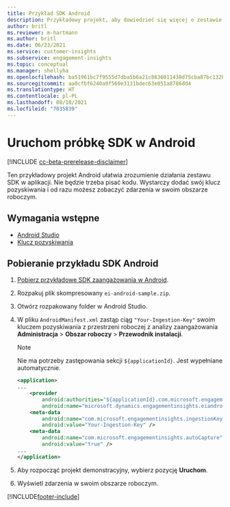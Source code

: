 ```yaml
---
title: Przykład SDK Android
description: Przykładowy projekt, aby dowiedzieć się więcej o zestawie SDK Android
author: britl
ms.reviewer: m-hartmann
ms.author: britl
ms.date: 06/23/2021
ms.service: customer-insights
ms.subservice: engagement-insights
ms.topic: conceptual
ms.manager: shellyha
ms.openlocfilehash: ba51961bc7f9555d7dba5b6a21c8636011438d75cba87bc132b896841c467a33
ms.sourcegitcommit: aa0cfbf6240a9f560e3131bdec63e051a8786dd4
ms.translationtype: HT
ms.contentlocale: pl-PL
ms.lasthandoff: 08/10/2021
ms.locfileid: "7035839"
---
```

# <a name="run-the-android-sdk-sample"></a>Uruchom próbkę SDK w Android

[!INCLUDE [cc-beta-prerelease-disclaimer](includes/cc-beta-prerelease-disclaimer.md)]

Ten przykładowy projekt Android ułatwia zrozumienie działania zestawu SDK w aplikacji. Nie będzie trzeba pisać kodu. Wystarczy dodać swój klucz pozyskiwania i od razu możesz zobaczyć zdarzenia w swoim obszarze roboczym.

## <a name="prerequisites"></a>Wymagania wstępne

- [Android Studio](https://developer.android.com/studio)
- [Klucz pozyskiwania](get-started-android.md)

## <a name="download-the-android-sdk-sample"></a>Pobieranie przykładu SDK Android

1. [Pobierz przykładowe SDK zaangażowania w Android](https://download.pi.dynamics.com/sdk/EI-SDKs/ei-android-sample.zip).
1. Rozpakuj plik skompresowany `ei-android-sample.zip`.
1. Otwórz rozpakowany folder w Android Studio.
1. W pliku `AndroidManifest.xml` zastąp ciąg `"Your-Ingestion-Key"` swoim kluczem pozyskiwania z przestrzeni roboczej z analizy zaangażowania **Administracja** > **Obszar roboczy** > **Przewodnik instalacji**. 

   > [!NOTE]
   > Nie ma potrzeby zastępowania sekcji `${applicationId}`. Jest wypełniane automatycznie.

   ```xml
   <application>
   ...
       <provider
           android:authorities="${applicationId}.com.microsoft.engagementinsights.eiandroidsdk.AnalyticsContentProvider"
           android:name="microsoft.dynamics.engagementinsights.eiandroidsdk.AnalyticsContentProvider" />
       <meta-data
           android:name="com.microsoft.engagementinsights.ingestionKey"
           android:value="Your-Ingestion-Key" />
       <meta-data
           android:name="com.microsoft.engagementinsights.autoCapture"
           android:value="true" />
   ...
   </application>
   ```

1. Aby rozpocząć projekt demonstracyjny, wybierz pozycję **Uruchom**.
1. Wyświetl zdarzenia w swoim obszarze roboczym.


[!INCLUDE[footer-include](../includes/footer-banner.md)]
